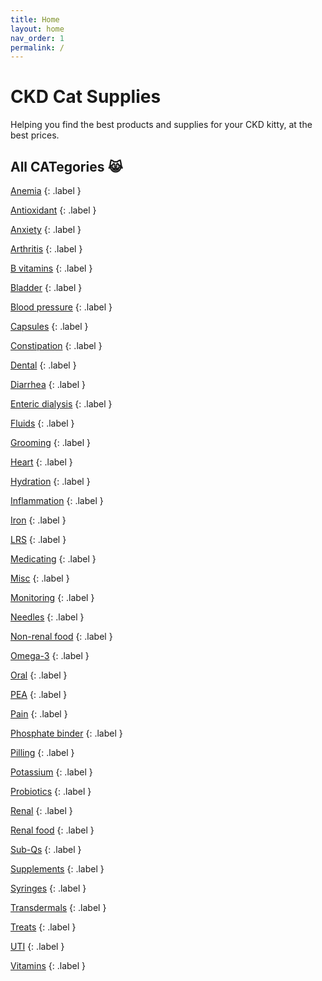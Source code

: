 ```yaml
---
title: Home
layout: home
nav_order: 1
permalink: /
---
```


# CKD Cat Supplies

Helping you find the best products and supplies for your CKD kitty,
at the best prices.

## All CATegories &#x1F639;

[Anemia](docs/anemia.html)
{: .label }

[Antioxidant](docs/antioxidant.html)
{: .label }

[Anxiety](docs/anxiety.html)
{: .label }

[Arthritis](docs/arthritis.html)
{: .label }

[B vitamins](docs/b-vitamins.html)
{: .label }

[Bladder](docs/bladder.html)
{: .label }

[Blood pressure](docs/blood-pressure.html)
{: .label }

[Capsules](docs/capsules.html)
{: .label }

[Constipation](docs/constipation.html)
{: .label }

[Dental](docs/dental.html)
{: .label }

[Diarrhea](docs/diarrhea.html)
{: .label }

[Enteric dialysis](docs/enteric-dialysis.html)
{: .label }

[Fluids](docs/fluids.html)
{: .label }

[Grooming](docs/grooming.html)
{: .label }

[Heart](docs/heart.html)
{: .label }

[Hydration](docs/hydration.html)
{: .label }

[Inflammation](docs/inflammation.html)
{: .label }

[Iron](docs/iron.html)
{: .label }

[LRS](docs/lrs.html)
{: .label }

[Medicating](docs/medicating.html)
{: .label }

[Misc](docs/misc.html)
{: .label }

[Monitoring](docs/monitoring.html)
{: .label }

[Needles](docs/needles.html)
{: .label }

[Non-renal food](docs/non-renal-food.html)
{: .label }

[Omega-3](docs/omega-3.html)
{: .label }

[Oral](docs/oral.html)
{: .label }

[PEA](docs/pea.html)
{: .label }

[Pain](docs/pain.html)
{: .label }

[Phosphate binder](docs/phosphate-binder.html)
{: .label }

[Pilling](docs/pilling.html)
{: .label }

[Potassium](docs/potassium.html)
{: .label }

[Probiotics](docs/probiotics.html)
{: .label }

[Renal](docs/renal.html)
{: .label }

[Renal food](docs/renal-food.html)
{: .label }

[Sub-Qs](docs/sub-qs.html)
{: .label }

[Supplements](docs/supplements.html)
{: .label }

[Syringes](docs/syringes.html)
{: .label }

[Transdermals](docs/transdermals.html)
{: .label }

[Treats](docs/treats.html)
{: .label }

[UTI](docs/uti.html)
{: .label }

[Vitamins](docs/vitamins.html)
{: .label }

<!-- Updated 2024-10-18 02:52:49.339144Z -->
